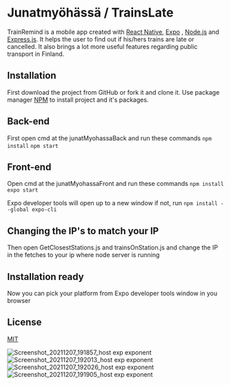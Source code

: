 # Junatmyöhässä / TrainsLate

TrainRemind is a mobile app created with [React Native](https://reactnative.dev/), [Expo](https://expo.dev/) , [Node.js](https://nodejs.org/en/) and [Express.js](https://expressjs.com/). It helps the user to find out if his/hers trains are late or cancelled. It also brings a lot more useful features regarding public transport in Finland.

## Installation
First download the project from GitHub or fork it and clone it. 
Use package manager [NPM](https://www.npmjs.com/) to install project and it's packages.

## Back-end
First open cmd at the junatMyohassaBack and run these commands
```npm install```
```npm start```

## Front-end

Open cmd at the junatMyohassaFront and run these commands
```npm install```
```expo start```

Expo developer tools will open up to a new window if not, run 
```npm install --global expo-cli```

## Changing the IP's to match your IP

Then open GetClosestStations.js and trainsOnStation.js and change the IP in the fetches to your ip where node server is running

## Installation ready
Now you can pick your platform from Expo developer tools window in you browser

## License
[MIT](https://choosealicense.com/licenses/mit/)


![Screenshot_20211207_191857_host exp exponent](https://user-images.githubusercontent.com/72009463/145076989-f91b6cf8-45e7-43d7-9ae1-af9789f436ac.jpg)
![Screenshot_20211207_192013_host exp exponent](https://user-images.githubusercontent.com/72009463/145077001-7f1c9281-1b78-4b7f-b0b5-5fc13875b2b6.jpg)
![Screenshot_20211207_192026_host exp exponent](https://user-images.githubusercontent.com/72009463/145077018-76d742f8-1c5b-458f-a19c-0bdfdaf25ea1.jpg)
![Screenshot_20211207_191905_host exp exponent](https://user-images.githubusercontent.com/72009463/145077022-5ccb5faf-8285-4b35-9417-2a8205d65265.jpg)
